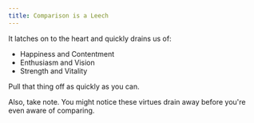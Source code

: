 ```yaml
---
title: Comparison is a Leech
---
```

It latches on to the heart and quickly drains us of:

- Happiness and Contentment
- Enthusiasm and Vision
- Strength and Vitality

Pull that thing off as quickly as you can.

Also, take note. 
You might notice these virtues drain away 
before you're even aware of comparing.
